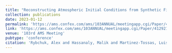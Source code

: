 ```yaml
---
title: "Reconstructing Atmospheric Initial Conditions from Synthetic Field Measurements for Turbine Model Validation through Denoising Diffusion Probabilistic Models"
collection: publications
date: 2023-01-12
permalink: 'https://ams.confex.com/ams/103ANNUAL/meetingapp.cgi/Paper/412921'
link: 'https://ams.confex.com/ams/103ANNUAL/meetingapp.cgi/Paper/412921'
venue: '103rd AMS Meeting'
pubtype: 'conference'
citation: 'Rybchuk, Alex and Hassanaly, Malik and Martinez-Tossas, Luis A. and Hamilton, Nicholas and Fulton, Mitchell J. and Doubrawa, Paula. &quot;Reconstructing Atmospheric Initial Conditions from Synthetic Field Measurements for Turbine Model Validation through Denoising Diffusion Probabilistic Models.&quot; <i>103rd AMS Meeting</i>, 2023.'
---
```

